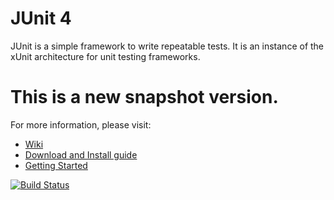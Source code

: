 # JUnit 4
JUnit is a simple framework to write repeatable tests. It is an instance of the xUnit architecture for unit testing frameworks.

# This is a new snapshot version.

For more information, please visit:
* [Wiki](https://github.com/junit-team/junit4/wiki)
* [Download and Install guide](https://github.com/junit-team/junit4/wiki/Download-and-Install)
* [Getting Started](https://github.com/junit-team/junit4/wiki/Getting-started)

[![Build Status](https://travis-ci.org/junit-team/junit4.svg?branch=main)](https://travis-ci.org/junit-team/junit4)
